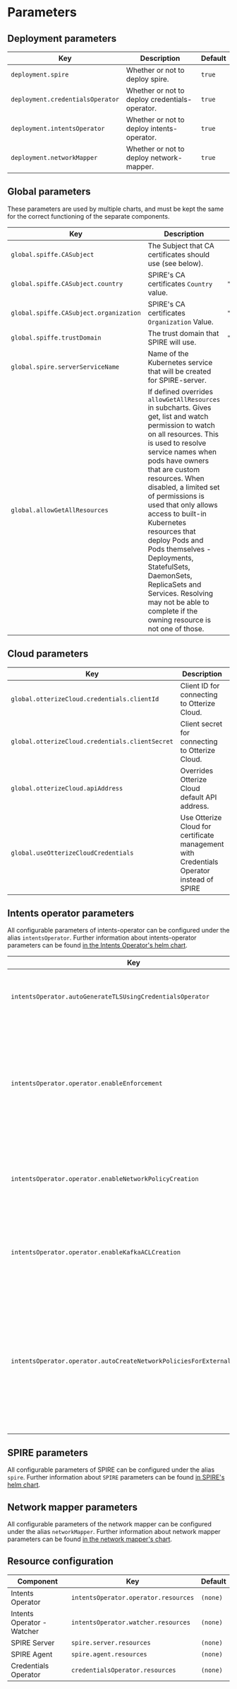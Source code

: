 
# Parameters

## Deployment parameters
| Key                              | Description                                    | Default |
|----------------------------------|------------------------------------------------|---------|
| `deployment.spire`               | Whether or not to deploy spire.                | `true`  |
| `deployment.credentialsOperator` | Whether or not to deploy credentials-operator. | `true`  |
| `deployment.intentsOperator`     | Whether or not to deploy intents-operator.     | `true`  |
| `deployment.networkMapper`       | Whether or not to deploy network-mapper.       | `true`  |

## Global parameters
These parameters are used by multiple charts, and must be kept the same for the correct functioning of the separate components.

| Key                                    | Description                                                                                                                                                                                                                                                                                                                                                                                                                                                                                                             | Default         |
|----------------------------------------|-------------------------------------------------------------------------------------------------------------------------------------------------------------------------------------------------------------------------------------------------------------------------------------------------------------------------------------------------------------------------------------------------------------------------------------------------------------------------------------------------------------------------|-----------------|
| `global.spiffe.CASubject`              | The Subject that CA certificates should use (see below).	                                                                                                                                                                                                                                                                                                                                                                                                                                                               |                 |
| `global.spiffe.CASubject.country`      | SPIRE's CA certificates `Country` value.                                                                                                                                                                                                                                                                                                                                                                                                                                                                                | `"US"`          |
| `global.spiffe.CASubject.organization` | SPIRE's CA certificates `Organization` Value.                                                                                                                                                                                                                                                                                                                                                                                                                                                                           | `"SPIRE"`       |
| `global.spiffe.trustDomain`            | The trust domain that SPIRE will use.	                                                                                                                                                                                                                                                                                                                                                                                                                                                                                  | `"example.org"` |
| `global.spire.serverServiceName`       | Name of the Kubernetes service that will be created for SPIRE-server.                                                                                                                                                                                                                                                                                                                                                                                                                                                   |                 |
| `global.allowGetAllResources`          | If defined overrides `allowGetAllResources` in subcharts. Gives get, list and watch permission to watch on all resources. This is used to resolve service names when pods have owners that are custom resources. When disabled, a limited set of permissions is used that only allows access to built-in Kubernetes resources that deploy Pods and Pods themselves - Deployments, StatefulSets, DaemonSets, ReplicaSets and Services. Resolving may not be able to complete if the owning resource is not one of those. |                 |

## Cloud parameters
| Key                                             | Description                                                                              | Default  |
|-------------------------------------------------|------------------------------------------------------------------------------------------|----------|
| `global.otterizeCloud.credentials.clientId`     | Client ID for connecting to Otterize Cloud.                                              | `(none)` |
| `global.otterizeCloud.credentials.clientSecret` | Client secret for connecting to Otterize Cloud.                                          | `(none)` |
| `global.otterizeCloud.apiAddress`               | Overrides Otterize Cloud default API address.                                            | `(none)` |
| `global.useOtterizeCloudCredentials`            | Use Otterize Cloud for certificate management with Credentials Operator instead of SPIRE | `false` |

## Intents operator parameters
All configurable parameters of intents-operator can be configured under the alias `intentsOperator`.
Further information about intents-operator parameters can be found [in the Intents Operator's helm chart](https://github.com/otterize/helm-charts/tree/main/intents-operator).

| Key                                                                    | Description                                                                                                                                                                                                  | Default |
|------------------------------------------------------------------------|--------------------------------------------------------------------------------------------------------------------------------------------------------------------------------------------------------------|---------|
| `intentsOperator.autoGenerateTLSUsingCredentialsOperator`              | Use credentials-operator to create TLS cert for intents-operator.                                                                                                                                            | `true`  |
| `intentsOperator.operator.enableEnforcement`                           | If set to false, enforcement is disabled globally (both for network policies and Kafka ACL). If true, you may use the other flags for more granular enforcement settings                                     | `true`  |
| `intentsOperator.operator.enableNetworkPolicyCreation`                 | Whether the operator should create network policies according to the ClientIntents                                                                                                                           | `true`  |
| `intentsOperator.operator.enableKafkaACLCreation`                      | Whether the operator should create Kafka ACL rules according to the ClientIntents of type Kafka                                                                                                              | `true`  |
| `intentsOperator.operator.autoCreateNetworkPoliciesForExternalTraffic` | Automatically allow external traffic, if a new ClientIntents resource would result in blocking external (internet) traffic and there is an Ingress/Service resource indicating external traffic is expected. | `true`  |

## SPIRE parameters
All configurable parameters of SPIRE can be configured under the alias `spire`.
Further information about `SPIRE` parameters can be found [in SPIRE's helm chart](https://github.com/otterize/helm-charts/tree/main/spire).

## Network mapper parameters
All configurable parameters of the network mapper can be configured under the alias `networkMapper`.
Further information about network mapper parameters can be found [in the network mapper's chart](https://github.com/otterize/helm-charts/tree/main/network-mapper).

## Resource configuration
| Component                  | Key                                  | Default  |
|----------------------------|--------------------------------------|----------|
| Intents Operator           | `intentsOperator.operator.resources` | `(none)` |
| Intents Operator - Watcher | `intentsOperator.watcher.resources`  | `(none)` |
| SPIRE Server               | `spire.server.resources`             | `(none)` |
| SPIRE Agent                | `spire.agent.resources`              | `(none)` |
| Credentials Operator       | `credentialsOperator.resources`      | `(none)` |
